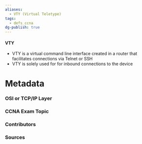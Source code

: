 ```yaml
---
aliases:
  - VTY (Virtual Teletype)
tags:
  - defs_ccna
dg-publish: true
---
```

#### VTY
- VTY is a virtual command line interface created in a router that facilitates connections via Telnet or SSH
- VTY is solely used for for inbound connections to the device

# Metadata
### OSI or TCP/IP Layer

### CCNA Exam Topic

### Contributors

### Sources
